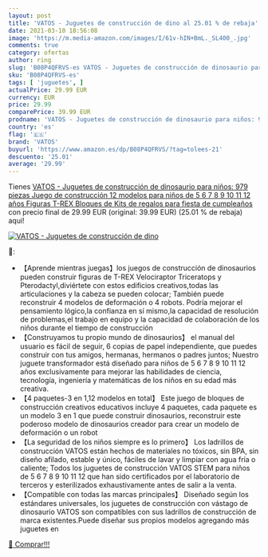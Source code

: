 ```yaml
---
layout: post
title: 'VATOS - Juguetes de construcción de dino al 25.01 % de rebaja'
date: 2021-03-10 18:56:08
image: 'https://m.media-amazon.com/images/I/61v-hIN+BmL._SL400_.jpg'
comments: true
category: ofertas
author: ring
slug: 'B08P4QFRVS-es VATOS - Juguetes de construcción de dinosaurio para niños:...'
sku: 'B08P4QFRVS-es'
tags: [ 'juguetes', ]
actualPrice: 29.99 EUR
currency: EUR
price: 29.99
comparePrice: 39.99 EUR
prodname: 'VATOS - Juguetes de construcción de dinosaurio para niños: 979 piezas Juego de construcción 12 modelos para niños de 5 6 7 8 9 10 11 12 años Figuras T-REX Bloques de Kits de regalos para fiesta de cumpleaños'
country: 'es'
flag: '🇪🇸'
brand: 'VATOS'
buyurl: 'https://www.amazon.es/dp/B08P4QFRVS/?tag=tolees-21'
descuento: '25.01'
average: '29.99'
---
```


Tienes [VATOS - Juguetes de construcción de dinosaurio para niños: 979 piezas Juego de construcción 12 modelos para niños de 5 6 7 8 9 10 11 12 años Figuras T-REX Bloques de Kits de regalos para fiesta de cumpleaños](https://www.amazon.es/dp/B08P4QFRVS/?tag=tolees-21) con precio final de  29.99 EUR (original: 39.99 EUR) (25.01 %  de rebaja) aqui!

[![VATOS - Juguetes de construcción de dino](https://m.media-amazon.com/images/I/61v-hIN+BmL._SL400_.jpg)](https://www.amazon.es/dp/B08P4QFRVS/?tag=tolees-21)

🔎:

- 【Aprende mientras juegas】los juegos de construcción de dinosaurios pueden construir figuras de T-REX Velociraptor Triceratops y Pterodactyl,diviértete con estos edificios creativos,todas las articulaciones y la cabeza se pueden colocar; También puede reconstruir 4 modelos de deformación o 4 robots. Podría mejorar el pensamiento lógico,la confianza en sí mismo,la capacidad de resolución de problemas,el trabajo en equipo y la capacidad de colaboración de los niños durante el tiempo de construcción
- 【Construyamos tu propio mundo de dinosaurios】 el manual del usuario es fácil de seguir, 6 copias de papel independiente, que puedes construir con tus amigos, hermanas, hermanos o padres juntos; Nuestro juguete transformador está diseñado para niños de 5 6 7 8 9 10 11 12 años exclusivamente para mejorar las habilidades de ciencia, tecnología, ingeniería y matemáticas de los niños en su edad más creativa.
- 【4 paquetes-3 en 1,12 modelos en total】 Este juego de bloques de construcción creativos educativos incluye 4 paquetes, cada paquete es un modelo 3 en 1 que puede construir dinosaurios, reconstruir este poderoso modelo de dinosaurios creador para crear un modelo de deformación o un robot
- 【La seguridad de los niños siempre es lo primero】 Los ladrillos de construcción VATOS están hechos de materiales no tóxicos, sin BPA, sin diseño afilado, estable y único, fáciles de lavar y limpiar con agua fría o caliente; Todos los juguetes de construcción VATOS STEM para niños de 5 6 7 8 9 10 11 12 que han sido certificados por el laboratorio de terceros y esterilizados exhaustivamente antes de salir a la venta.
- 【Compatible con todas las marcas principales】 Diseñado según los estándares universales, los juguetes de construcción con vástago de dinosaurio VATOS son compatibles con sus ladrillos de construcción de marca existentes.Puede diseñar sus propios modelos agregando más juguetes en

[🛒 Comprar!!!](https://www.amazon.es/dp/B08P4QFRVS/?tag=tolees-21)
